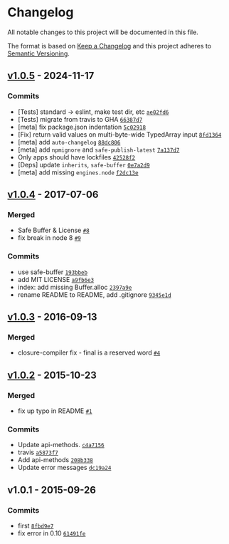 # Changelog

All notable changes to this project will be documented in this file.

The format is based on [Keep a Changelog](https://keepachangelog.com/en/1.0.0/)
and this project adheres to [Semantic Versioning](https://semver.org/spec/v2.0.0.html).

## [v1.0.5](https://github.com/browserify/cipher-base/compare/v1.0.4...v1.0.5) - 2024-11-17

### Commits

- [Tests] standard -&gt; eslint, make test dir, etc [`ae02fd6`](https://github.com/browserify/cipher-base/commit/ae02fd6624c41ac4ac18077be797111d1955bc76)
- [Tests] migrate from travis to GHA [`66387d7`](https://github.com/browserify/cipher-base/commit/66387d71461287ad9067bb1bcbfdc47403a33ee7)
- [meta] fix package.json indentation [`5c02918`](https://github.com/browserify/cipher-base/commit/5c02918ac58c875ed36913c2dc3e1043f4d1c99c)
- [Fix] return valid values on multi-byte-wide TypedArray input [`8fd1364`](https://github.com/browserify/cipher-base/commit/8fd136432ca298a664f5637629cf2b42a6c7f294)
- [meta] add `auto-changelog` [`88dc806`](https://github.com/browserify/cipher-base/commit/88dc806806d3dc41444dbf639c87c00f82c949b3)
- [meta] add `npmignore` and `safe-publish-latest` [`7a137d7`](https://github.com/browserify/cipher-base/commit/7a137d749ce7ea7ea56b9c096844b1b8ab723f61)
- Only apps should have lockfiles [`42528f2`](https://github.com/browserify/cipher-base/commit/42528f291db16bf2e7d5f831ebe2ad87fd0b1f42)
- [Deps] update `inherits`, `safe-buffer` [`0e7a2d9`](https://github.com/browserify/cipher-base/commit/0e7a2d9a33a391e82fa9cf512d6e25cc91ab8613)
- [meta] add missing `engines.node` [`f2dc13e`](https://github.com/browserify/cipher-base/commit/f2dc13e47bbcf3c873db9a9e0f83e5f29d0783fe)

## [v1.0.4](https://github.com/browserify/cipher-base/compare/v1.0.3...v1.0.4) - 2017-07-06

### Merged

- Safe Buffer & License [`#8`](https://github.com/browserify/cipher-base/pull/8)
- fix break in node 8 [`#9`](https://github.com/browserify/cipher-base/pull/9)

### Commits

- use safe-buffer [`193bbeb`](https://github.com/browserify/cipher-base/commit/193bbeb0d60ff206b072d4e18b32fcf150eb0fad)
- add MIT LICENSE [`a9fb6e3`](https://github.com/browserify/cipher-base/commit/a9fb6e316c25b25d2bd04fa5b6eb748318bdcb04)
- index: add missing Buffer.alloc [`2397a9e`](https://github.com/browserify/cipher-base/commit/2397a9e0db33b2f3d6abbd89f01db1c066804a91)
- rename README to README, add .gitignore [`9345e1d`](https://github.com/browserify/cipher-base/commit/9345e1d21fd10555bc4f39ccae5512ca0202c5f6)

## [v1.0.3](https://github.com/browserify/cipher-base/compare/v1.0.2...v1.0.3) - 2016-09-13

### Merged

- closure-compiler fix - final is a reserved word [`#4`](https://github.com/browserify/cipher-base/pull/4)

## [v1.0.2](https://github.com/browserify/cipher-base/compare/v1.0.1...v1.0.2) - 2015-10-23

### Merged

- fix up typo in README [`#1`](https://github.com/browserify/cipher-base/pull/1)

### Commits

- Update api-methods. [`c4a7156`](https://github.com/browserify/cipher-base/commit/c4a7156c7beedb524ce5005374d2fd1327fa3ca4)
- travis [`a5873f7`](https://github.com/browserify/cipher-base/commit/a5873f7dbfe542d7ec28bcb3e306096d1d2b951c)
- Add api-methods [`208b338`](https://github.com/browserify/cipher-base/commit/208b33841d3e8a6f5322e54bdf442e1ee0d77590)
- Update error messages [`dc19a24`](https://github.com/browserify/cipher-base/commit/dc19a24119786518c1c835d948e36ddae3bf3adb)

## v1.0.1 - 2015-09-26

### Commits

- first [`8fbd9e7`](https://github.com/browserify/cipher-base/commit/8fbd9e7654d384b578e63d12e0311ae16dc07741)
- fix error in 0.10 [`61491fe`](https://github.com/browserify/cipher-base/commit/61491fe31fcc9bee0901f93b26cee6eaaca07575)

